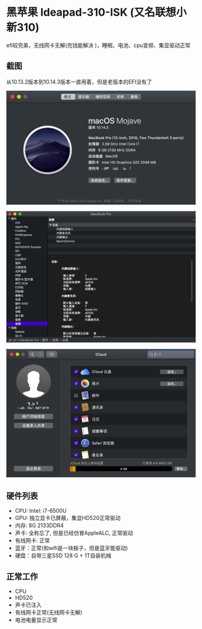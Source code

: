 # 黑苹果 Ideapad-310-ISK (又名联想小新310)



efi较完美，无线网卡无解(充钱能解决 )，睡眠、电池、cpu变频、集显驱动正常

## 截图

从10.13.2版本到10.14.3版本一直用着，但是老版本的EFI没有了

![](./images/1.png)

![](./images/2.png)

![](./images/3.png)



## 硬件列表

* CPU: Intel: i7-6500U
* GPU: 独立显卡已屏蔽，集显HD520正常驱动
* 内存: 8G 2133DDR4
* 声卡: 全称忘了, 但是已经仿冒AppleALC, 正常驱动
* 有线网卡: 正常
* 蓝牙：正常(和wifi是一块板子，但是蓝牙能驱动)
* 硬盘：自带三星SSD 128 G +  1T自装机械

## 正常工作

* CPU
* HD520
* 声卡已注入
* 有线网卡正常(无线网卡无解)
* 电池电量显示正常